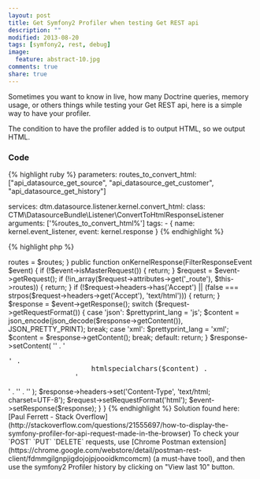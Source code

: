 ```yaml
---
layout: post
title: Get Symfony2 Profiler when testing Get REST api
description: ""
modified: 2013-08-20
tags: [symfony2, rest, debug]
image:
  feature: abstract-10.jpg
comments: true
share: true  
---
```


Sometimes you want to know in live, how many Doctrine queries, memory usage, or others things while testing your Get REST api, here is a simple way to have your profiler.

The condition to have the profiler added is to output HTML, so we output HTML.

### Code


{% highlight ruby %}
parameters:
    routes_to_convert_html: ["api_datasource_get_source", "api_datasource_get_customer", "api_datasource_get_history"]
	
services:
    dtm.datasource.listener.kernel.convert_html:
        class: CTM\DatasourceBundle\Listener\ConvertToHtmlResponseListener
        arguments: ['%routes_to_convert_html%']
        tags:
            - { name: kernel.event_listener, event: kernel.response }
{% endhighlight %}

{% highlight php %}
<?php
namespace CTM\DatasourceBundle\Listener;

use Symfony\Component\HttpKernel\Event\FilterResponseEvent;

class ConvertToHtmlResponseListener {
    protected $routes;

    public function __construct(Array $routes)
    {
        $this->routes = $routes;
    }
    
	public function onKernelResponse(FilterResponseEvent $event) {
		
		if (!$event->isMasterRequest()) {
			return;
		}
		
		$request = $event->getRequest();
		
		if (!in_array($request->attributes->get('_route'), $this->routes)) {
			return;
		}
		
		if (!$request->headers->has('Accept') || (false === strpos($request->headers->get('Accept'), 'text/html'))) {
			return;
		}

		$response = $event->getResponse();
		switch ($request->getRequestFormat()) {
			case 'json':
				$prettyprint_lang = 'js';
				$content = json_encode(json_decode($response->getContent()), JSON_PRETTY_PRINT);
				break;

			case 'xml':
				$prettyprint_lang = 'xml';
				$content = $response->getContent();
				break;

			default:
				return;
		}

		$response->setContent(
			'<html><body>' .
				'<pre class="prettyprint lang-' . $prettyprint_lang . '">' .
					htmlspecialchars($content) .
				'</pre>' .
				'<script src="https://google-code-prettify.googlecode.com/svn/loader/run_prettify.js"></script>' .
			'</body></html>'
		);
		
		$response->headers->set('Content-Type', 'text/html; charset=UTF-8');
		$request->setRequestFormat('html');
		$event->setResponse($response);
	}
}
{% endhighlight %}

Solution found here: [Paul Ferrett - Stack Overflow](http://stackoverflow.com/questions/21555697/how-to-display-the-symfony-profiler-for-api-request-made-in-the-browser)

To check your `POST` `PUT` `DELETE` requests, use [Chrome Postman extension](https://chrome.google.com/webstore/detail/postman-rest-client/fdmmgilgnpjigdojojpjoooidkmcomcm) (a must-have tool), and then use the symfony2 Profiler history by clicking on "View last 10" button.

